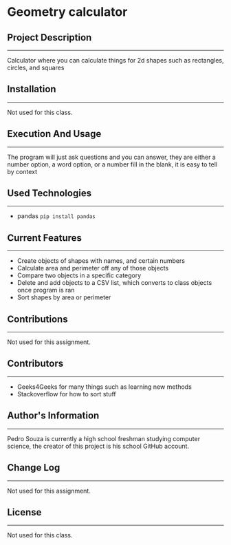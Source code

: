 # Geometry calculator  

## Project Description  
---
Calculator where you can calculate things for 2d shapes such as rectangles, circles, and squares

## Installation  
---
Not used for this class.  

## Execution And Usage  
---
The program will just ask questions and you can answer, they are either a number option, a word option, or a number fill in the blank, it is easy to tell by context

## Used Technologies  
---
+ pandas
`pip install pandas`  

## Current Features  
---
+ Create objects of shapes with names, and certain numbers
+ Calculate area and perimeter off any of those objects
+ Compare two objects in a specific category
+ Delete and add objects to a CSV list, which converts to class objects once program is ran
+ Sort shapes by area or perimeter

## Contributions  
---
Not used for this assignment.  

## Contributors  
---
+ Geeks4Geeks for many things such as learning new methods
+ Stackoverflow for how to sort stuff

## Author's Information  
---
Pedro Souza is currently a high school freshman studying computer science, the creator of this project is his school GitHub account.

## Change Log  
---
Not used for this assignment.  

## License
---
Not used for this class.
